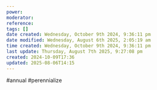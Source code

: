 ```yaml
---
power: 
moderator: 
reference: 
tags: []
date created: Wednesday, October 9th 2024, 9:36:11 pm
date modified: Wednesday, August 6th 2025, 2:05:19 am
time created: Wednesday, October 9th 2024, 9:36:11 pm
last update: Thursday, August 7th 2025, 9:27:08 pm
created: 2024-10-09T17:36
updated: 2025-08-06T14:15
---
```

#annual #perennialize
